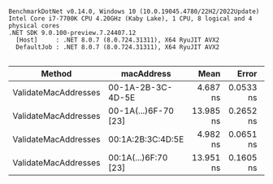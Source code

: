 ```

BenchmarkDotNet v0.14.0, Windows 10 (10.0.19045.4780/22H2/2022Update)
Intel Core i7-7700K CPU 4.20GHz (Kaby Lake), 1 CPU, 8 logical and 4 physical cores
.NET SDK 9.0.100-preview.7.24407.12
  [Host]     : .NET 8.0.7 (8.0.724.31311), X64 RyuJIT AVX2
  DefaultJob : .NET 8.0.7 (8.0.724.31311), X64 RyuJIT AVX2


```
| Method               | macAddress           | Mean      | Error     | StdDev    | Allocated |
|--------------------- |--------------------- |----------:|----------:|----------:|----------:|
| ValidateMacAddresses | 00-1A-2B-3C-4D-5E    |  4.687 ns | 0.0533 ns | 0.0473 ns |         - |
| ValidateMacAddresses | 00-1A(...)6F-70 [23] | 13.985 ns | 0.2652 ns | 0.2351 ns |         - |
| ValidateMacAddresses | 00:1A:2B:3C:4D:5E    |  4.982 ns | 0.0651 ns | 0.0577 ns |         - |
| ValidateMacAddresses | 00:1A(...)6F:70 [23] | 13.951 ns | 0.1605 ns | 0.1340 ns |         - |
